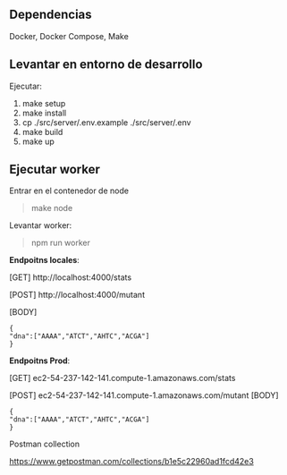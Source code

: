## Dependencias
Docker, Docker Compose, Make

## Levantar en entorno de desarrollo

Ejecutar:
 1. make setup
 2. make install
 3. cp ./src/server/.env.example ./src/server/.env
 4. make build
 5. make up

## Ejecutar worker

Entrar en el contenedor de node

> make node

Levantar worker:

> npm run worker



**Endpoitns locales**:

[GET] 
http://localhost:4000/stats

[POST]
http://localhost:4000/mutant

[BODY]

    {
	"dna":["AAAA","ATCT","AHTC","ACGA"]
	}
	

**Endpoitns Prod**:

[GET] 
ec2-54-237-142-141.compute-1.amazonaws.com/stats

[POST]
ec2-54-237-142-141.compute-1.amazonaws.com/mutant
[BODY]

    {
	"dna":["AAAA","ATCT","AHTC","ACGA"]
	}	

	
Postman collection

https://www.getpostman.com/collections/b1e5c22960ad1fcd42e3